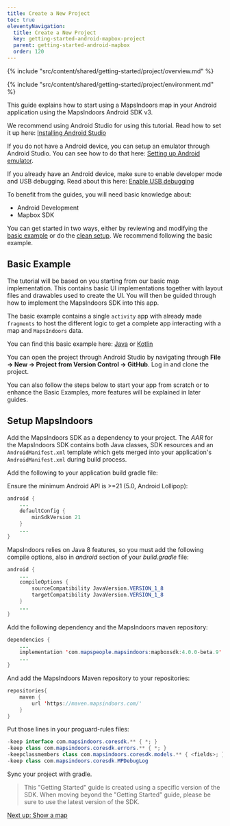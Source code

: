 ```yaml
---
title: Create a New Project
toc: true
eleventyNavigation:
  title: Create a New Project
  key: getting-started-android-mapbox-project
  parent: getting-started-android-mapbox
  order: 120
---
```


<!-- Overview -->
{% include "src/content/shared/getting-started/project/overview.md" %}

<!-- Environment -->
{% include "src/content/shared/getting-started/project/environment.md" %}

This guide explains how to start using a MapsIndoors map in your Android application using the MapsIndoors Android SDK v3.

We recommend using Android Studio for using this tutorial. Read how to set it up here: [Installing Android Studio](https://developer.android.com/studio/install)

If you do not have a Android device, you can setup an emulator through Android Studio. You can see how to do that here: [Setting up Android emulator](https://developer.android.com/studio/run/emulator).

If you already have an Android device, make sure to enable developer mode and USB debugging. Read about this here: [Enable USB debugging](https://developer.android.com/studio/debug/dev-options#enable)

To benefit from the guides, you will need basic knowledge about:

* Android Development
* Mapbox SDK

You can get started in two ways, either by reviewing and modifying the [basic example](#basic-example) or do the [clean setup](#setup-mapsindoors). We recommend following the basic example.

## Basic Example

The tutorial will be based on you starting from our basic map implementation. This contains basic UI implementations together with layout files and drawables used to create the UI. You will then be guided through how to implement the MapsIndoors SDK into this app.

The basic example contains a single `activity` app with already made `fragments` to host the different logic to get a complete app interacting with a map and `MapsIndoors` data.

You can find this basic example here: [Java](https://github.com/MapsPeople/MapsIndoors-Getting-Started-Mapbox-Android) or [Kotlin](https://github.com/MapsPeople/MapsIndoors-Getting-Started-Mapbox-Android-Kotlin)

You can open the project through Android Studio by navigating through **File -> New -> Project from Version Control -> GitHub**. Log in and clone the project.

You can also follow the steps below to start your app from scratch or to enhance the Basic Examples, more features will be explained in later guides.

## Setup MapsIndoors

Add the MapsIndoors SDK as a dependency to your project. The _AAR_ for the MapsIndoors SDK contains both Java classes, SDK resources and an `AndroidManifest.xml` template which gets merged into your application's `AndroidManifest.xml` during build process.

Add the following to your application build gradle file:

Ensure the minimum Android API is >=21 (5.0, Android Lollipop):

```java
android {
    ...
    defaultConfig {
        minSdkVersion 21
    }
    ...
}
```

MapsIndoors relies on Java 8 features, so you must add the following compile options, also in _android_ section of your _build.gradle_ file:

```java
android {
    ...
    compileOptions {
        sourceCompatibility JavaVersion.VERSION_1_8
        targetCompatibility JavaVersion.VERSION_1_8
    }
    ...
}
```

Add the following dependency and the MapsIndoors maven repository:

```java
dependencies {
    ...
    implementation 'com.mapspeople.mapsindoors:mapboxsdk:4.0.0-beta.9'
    ...
}
```

And add the MapsIndoors Maven repository to your repositories:

```java
repositories{
    maven {
        url 'https://maven.mapsindoors.com/'
    }
}
```

Put those lines in your proguard-rules files:

```java
-keep interface com.mapsindoors.coresdk.** { *; }
-keep class com.mapsindoors.coresdk.errors.** { *; }
-keepclassmembers class com.mapsindoors.coresdk.models.** { <fields>; }
-keep class com.mapsindoors.coresdk.MPDebugLog
```

Sync your project with gradle.

> This "Getting Started" guide is created using a specific version of the SDK. When moving beyond the "Getting Started" guide, please be sure to use the latest version of the SDK.

<p class="next-article"><a class="mi-button mi-button--outline" href="{{ site.url }}/content/getting-started/android/map/">Next up: Show a map</a></p>

